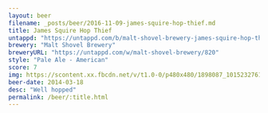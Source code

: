 ```yaml
---
layout: beer
filename: _posts/beer/2016-11-09-james-squire-hop-thief.md
title: James Squire Hop Thief
untappd: "https://untappd.com/b/malt-shovel-brewery-james-squire-hop-thief-7/967571"
brewery: "Malt Shovel Brewery"
breweryURL: "https://untappd.com/w/malt-shovel-brewery/820"
style: "Pale Ale - American"
score: 7
img: https://scontent.xx.fbcdn.net/v/t1.0-0/p480x480/1898087_10152327617588745_1756511326_n.jpg?oh=e173bf220f1d25f5cf6a156d08cad5e9&oe=590004EB
beer-date: 2014-03-18
desc: "Well hopped"
permalink: /beer/:title.html
---
```

